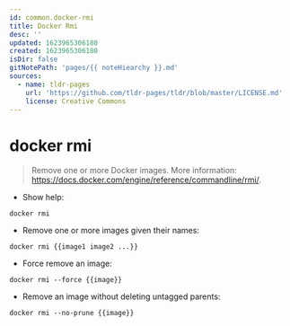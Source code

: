 ```yaml
---
id: common.docker-rmi
title: Docker Rmi
desc: ''
updated: 1623965306180
created: 1623965306180
isDir: false
gitNotePath: 'pages/{{ noteHiearchy }}.md'
sources:
  - name: tldr-pages
    url: 'https://github.com/tldr-pages/tldr/blob/master/LICENSE.md'
    license: Creative Commons
---
```

# docker rmi

> Remove one or more Docker images.
> More information: <https://docs.docker.com/engine/reference/commandline/rmi/>.

- Show help:

`docker rmi`

- Remove one or more images given their names:

`docker rmi {{image1 image2 ...}}`

- Force remove an image:

`docker rmi --force {{image}}`

- Remove an image without deleting untagged parents:

`docker rmi --no-prune {{image}}`

